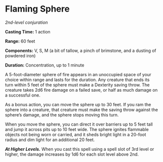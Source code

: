 <title>Flaming Sphere</title>

# Flaming Sphere

_2nd-level conjuration_

**Casting Time:** 1 action

**Range:** 60 feet

**Components:** V, S, M (a bit of tallow, a pinch of brimstone, and a dusting of powdered iron)

**Duration:** Concentration, up to 1 minute

A 5-foot-diameter sphere of fire appears in
an unoccupied space of your choice within
range and lasts for the duration. Any
creature that ends its turn within 5 feet of
the sphere must make a Dexterity saving
throw. The creature takes 2d6 fire damage on
a failed save, or half as much damage on a
successful one.

As a bonus action, you can move the sphere up
to 30 feet. If you ram the sphere into a
creature, that creature must make the saving
throw against the sphere’s damage, and the
sphere stops moving this turn.

When you move the sphere, you can direct it
over barriers up to 5 feet tall and jump it
across pits up to 10 feet wide. The sphere
ignites flammable objects not being worn or
carried, and it sheds bright light in a
20-foot radius and dim light for an
additional 20 feet.


_**At Higher Levels.**_ When you cast this
spell using a spell slot of 3rd level or
higher, the damage increases by 1d6 for each
slot level above 2nd.



